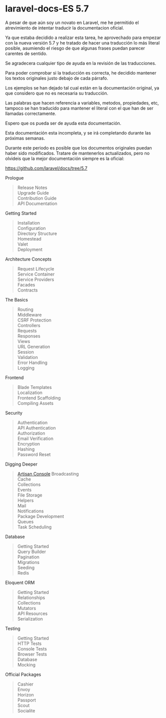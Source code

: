 # laravel-docs-ES 5.7

A pesar de que aún soy un novato en Laravel, me he permitido el atrevimiento de intentar traducir la documentacion oficial.

Ya que estaba decidido a realizar esta tarea, he aprovechado para empezar con la nueva versión 5.7 y he tratado de hacer una traducción lo más literal posible, asumiendo el riesgo de que algunas frases puedan parecer carentes de sentido.

Se agradecera cualquier tipo de ayuda en la revisión de las traducciones.

Para poder comprobar si la traducción es correcta, he decidido mantener los textos originales justo debajo de cada párrafo.

Los ejemplos se han dejado tal cual están en la documentación original, ya que considero que no es necesaria su traducción.

Las palabras que hacen referencia a variables, metodos, propiedades, etc, tampoco se han traducido para mantener el literal con el que han de ser llamadas correctamente.

Espero que os pueda ser de ayuda esta documentación.

Esta documentación esta incompleta, y se irá completando durante las próximas semanas.

Durante este periodo es posible que los documentos originales puedan haber sido modificados. Tratare de mantenerlos actualizados, pero no olvideis que la mejor documentación siempre es la oficial:

https://github.com/laravel/docs/tree/5.7

Prologue
> Release Notes  
> Upgrade Guide  
> Contribution Guide  
> API Documentation

Getting Started
> Installation  
> Configuration  
> Directory Structure  
> Homestead  
> Valet  
> Deployment

Architecture Concepts
> Request Lifecycle  
> Service Container  
> Service Providers  
> Facades  
> Contracts

The Basics
> Routing  
> Middleware  
> CSRF Protection  
> Controllers  
> Requests  
> Responses  
> Views  
> URL Generation  
> Session  
> Validation  
> Error Handling  
> Logging

Frontend
> Blade Templates  
> Localization  
> Frontend Scaffolding  
> Compiling Assets

Security
> Authentication  
> API Authentication  
> Authorization  
> Email Verification  
> Encryption  
> Hashing  
> Password Reset

Digging Deeper
> [Artisan Console](/laravel-docs-ES/blob/{{version}}/artisan-EN-ES.md)
> Broadcasting  
> Cache  
> Collections  
> Events  
> File Storage  
> Helpers  
> Mail  
> Notifications  
> Package Development  
> Queues  
> Task Scheduling

Database
> Getting Started  
> Query Builder  
> Pagination  
> Migrations  
> Seeding  
> Redis

Eloquent ORM
> Getting Started  
> Relationships  
> Collections  
> Mutators  
> API Resources  
> Serialization

Testing
> Getting Started  
> HTTP Tests  
> Console Tests  
> Browser Tests  
> Database  
> Mocking

Official Packages
> Cashier  
> Envoy  
> Horizon  
> Passport  
> Scout  
> Socialite

